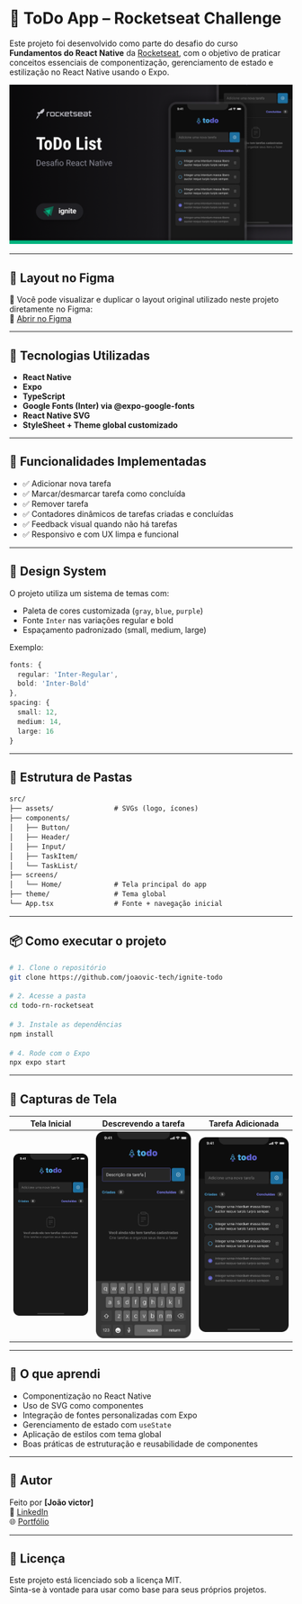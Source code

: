 # 📝 ToDo App – Rocketseat Challenge

Este projeto foi desenvolvido como parte do desafio do curso **Fundamentos do React Native** da [Rocketseat](https://www.rocketseat.com.br/), com o objetivo de praticar conceitos essenciais de componentização, gerenciamento de estado e estilização no React Native usando o Expo.

![Template](/template/template.webp)

---

## 🧩 Layout no Figma

📐 Você pode visualizar e duplicar o layout original utilizado neste projeto diretamente no Figma:  
🔗 [Abrir no Figma](https://www.figma.com/file/1XfZQGSWk4HWjvwcjd2nOP/ToDo-List/duplicate)

---

## 🚀 Tecnologias Utilizadas

- **React Native**
- **Expo**
- **TypeScript**
- **Google Fonts (Inter) via @expo-google-fonts**
- **React Native SVG**
- **StyleSheet + Theme global customizado**

---

## 🔧 Funcionalidades Implementadas

- ✅ Adicionar nova tarefa
- ✅ Marcar/desmarcar tarefa como concluída
- ✅ Remover tarefa
- ✅ Contadores dinâmicos de tarefas criadas e concluídas
- ✅ Feedback visual quando não há tarefas
- ✅ Responsivo e com UX limpa e funcional

---

## 🎨 Design System

O projeto utiliza um sistema de temas com:

- Paleta de cores customizada (`gray`, `blue`, `purple`)
- Fonte `Inter` nas variações regular e bold
- Espaçamento padronizado (small, medium, large)

Exemplo:

```ts
fonts: {
  regular: 'Inter-Regular',
  bold: 'Inter-Bold'
},
spacing: {
  small: 12,
  medium: 14,
  large: 16
}
```

---

## 📁 Estrutura de Pastas

```txt
src/
├── assets/               # SVGs (logo, ícones)
├── components/
│   ├── Button/
│   ├── Header/
│   ├── Input/
│   ├── TaskItem/
│   └── TaskList/
├── screens/
│   └── Home/             # Tela principal do app
├── theme/                # Tema global
└── App.tsx               # Fonte + navegação inicial
```

---

## 📦 Como executar o projeto

```bash
# 1. Clone o repositório
git clone https://github.com/joaovic-tech/ignite-todo

# 2. Acesse a pasta
cd todo-rn-rocketseat

# 3. Instale as dependências
npm install

# 4. Rode com o Expo
npx expo start
```

---

## 📸 Capturas de Tela

| Tela Inicial            | Descrevendo a tarefa          | Tarefa Adicionada        |
|-------------------------|----------------------------|------------------------|
| ![](/template/Todo-Empty.png) | ![](/template/Todo-Description.png) | ![](/template/Todo-List.png) |

---

## 🧠 O que aprendi

- Componentização no React Native
- Uso de SVG como componentes
- Integração de fontes personalizadas com Expo
- Gerenciamento de estado com `useState`
- Aplicação de estilos com tema global
- Boas práticas de estruturação e reusabilidade de componentes

---

## 💼 Autor

Feito por **[João victor]**  
🔗 [LinkedIn](https://www.linkedin.com/in/joaovic-tech/)  
🌐 [Portfólio](https://joaovic-tech.com/)

---

## 📄 Licença

Este projeto está licenciado sob a licença MIT.  
Sinta-se à vontade para usar como base para seus próprios projetos.
